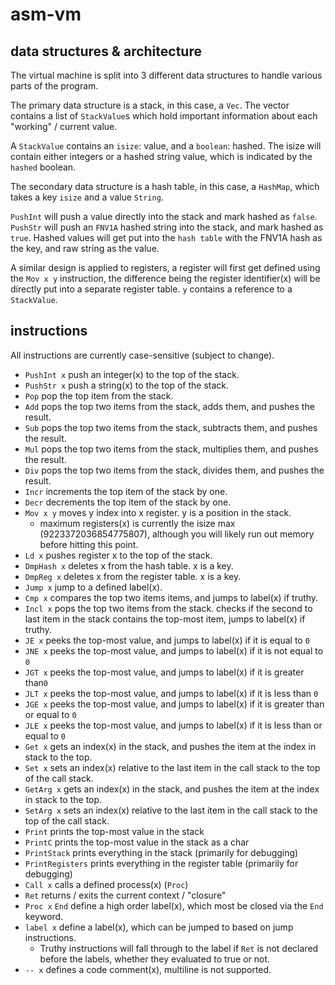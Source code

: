 # asm-vm

## data structures & architecture
The virtual machine is split into 3 different data structures to handle various parts of the program.

The primary data structure is a stack, in this case, a `Vec`. The vector contains a list of `StackValue`s which hold important information about each "working" / current value.

A `StackValue` contains an `isize`: value, and a `boolean`: hashed. The isize will contain either integers or a hashed string value, which is indicated by the `hashed` boolean.

The secondary data structure is a hash table, in this case, a `HashMap`, which takes a key `isize` and a value `String`. 

`PushInt` will push a value directly into the stack and mark hashed as `false`. `PushStr` will push an `FNV1A` hashed string into the stack, and mark hashed as `true`. Hashed values will get put into the `hash table` with the FNV1A hash as the key, and raw string as the value. 

A similar design is applied to registers, a register will first get defined using the `Mov x y` instruction, the difference being the register identifier(x) will be directly put into a separate register table. `y` contains a reference to a `StackValue`.

## instructions
All instructions are currently case-sensitive (subject to change).

- `PushInt x` push an integer(x) to the top of the stack.
- `PushStr x` push a string(x) to the top of the stack.
- `Pop` pop the top item from the stack.
- `Add` pops the top two items from the stack, adds them, and pushes the result.
- `Sub` pops the top two items from the stack, subtracts them, and pushes the result.
- `Mul` pops the top two items from the stack, multiplies them, and pushes the result.
- `Div` pops the top two items from the stack, divides them, and pushes the result.
- `Incr` increments the top item of the stack by one.
- `Decr` decrements the top item of the stack by one.
- `Mov x y` moves y index into x register. y is a position in the stack.
    - maximum registers(x) is currently the isize max (9223372036854775807), although you will likely run out memory before hitting this point. 
- `Ld x` pushes register x to the top of the stack.
- `DmpHash x` deletes x from the hash table. x is a key.
- `DmpReg x` deletes x from the register table. x is a key.
- `Jump x` jump to a defined label(x).
- `Cmp x` compares the top two items items, and jumps to label(x) if truthy.
- `Incl x` pops the top two items from the stack. checks if the second to last item in the stack contains the top-most item, jumps to label(x) if truthy.
- `JE x` peeks the top-most value, and jumps to label(x) if it is equal to `0`
- `JNE x` peeks the top-most value, and jumps to label(x) if it is not equal to `0`
- `JGT x` peeks the top-most value, and jumps to label(x) if it is greater than`0`
- `JLT x` peeks the top-most value, and jumps to label(x) if it is less than `0`
- `JGE x` peeks the top-most value, and jumps to label(x) if it is greater than or equal to `0`
- `JLE x` peeks the top-most value, and jumps to label(x) if it is less than or equal to `0`
- `Get x` gets an index(x) in the stack, and pushes the item at the index in stack to the top.
- `Set x` sets an index(x) relative to the last item in the call stack to the top of the call stack.
- `GetArg x` gets an index(x) in the stack, and pushes the item at the index in stack to the top.
- `SetArg x` sets an index(x) relative to the last item in the call stack to the top of the call stack.
- `Print` prints the top-most value in the stack
- `PrintC` prints the top-most value in the stack as a char
- `PrintStack` prints everything in the stack (primarily for debugging)
- `PrintRegisters` prints everything in the register table (primarily for debugging)
- `Call x` calls a defined process(x) (`Proc`)
- `Ret` returns / exits the current context / "closure"
- `Proc x` `End` define a high order label(x), which most be closed via the `End` keyword.
- `label x` define a label(x), which can be jumped to based on jump instructions.
    - Truthy instructions will fall through to the label if `Ret` is not declared before the labels, whether they evaluated to true or not.
- `-- x` defines a code comment(x), multiline is not supported.